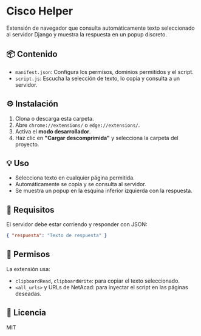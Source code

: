 # Cisco Helper

Extensión de navegador que consulta automáticamente texto seleccionado al servidor Django y muestra la respuesta en un popup discreto.

## 📦 Contenido

- `manifest.json`: Configura los permisos, dominios permitidos y el script.
- `script.js`: Escucha la selección de texto, lo copia y consulta a un servidor.

## ⚙️ Instalación

1. Clona o descarga esta carpeta.
2. Abre `chrome://extensions/` o `edge://extensions/`.
3. Activa el **modo desarrollador**.
4. Haz clic en **"Cargar descomprimida"** y selecciona la carpeta del proyecto.

## 💡 Uso

- Selecciona texto en cualquier página permitida.
- Automáticamente se copia y se consulta al servidor.
- Se muestra un popup en la esquina inferior izquierda con la respuesta.

## 🧠 Requisitos

El servidor debe estar corriendo y responder con JSON:

```json
{ "respuesta": "Texto de respuesta" }
```

## 🔐 Permisos

La extensión usa:

* `clipboardRead`, `clipboardWrite`: para copiar el texto seleccionado.
* `<all_urls>` y URLs de NetAcad: para inyectar el script en las páginas deseadas.

## 📄 Licencia

MIT

